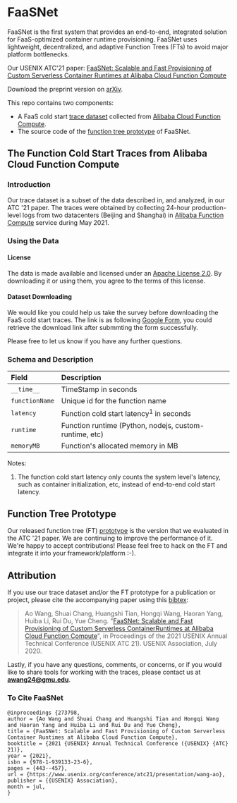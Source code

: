 # FaaSNet

FaaSNet is the first system that provides an end-to-end, integrated solution for FaaS-optimized container runtime provisioning. FaaSNet uses lightweight, decentralized, and adaptive Function Trees (FTs) to avoid major platform bottlenecks. 

Our USENIX ATC'21 paper: [FaaSNet: Scalable and Fast Provisioning of Custom Serverless Container Runtimes at Alibaba Cloud Function Compute](https://www.usenix.org/conference/atc21/presentation/wang-ao)

Download the preprint version on [arXiv](https://arxiv.org/abs/2105.11229). 

This repo contains two components:

- A FaaS cold start [trace dataset](#dataset-downloading) collected from [Alibaba Cloud Function Compute](https://www.alibabacloud.com/product/function-compute).
- The source code of the [function tree prototype](#function-tree-prototype) of FaaSNet.


## The Function Cold Start Traces from Alibaba Cloud Function Compute

### Introduction

Our trace dataset is a subset of the data described in, and analyzed, in our ATC '21 paper. The traces were obtained by collecting 24-hour production-level logs from two datacenters (Beijing and Shanghai) in [Alibaba Function Compute](https://www.alibabacloud.com/product/function-compute) service during May 2021.

### Using the Data

#### License

The data is made available and licensed under an [Apache License 2.0](https://github.com/mason-leap-lab/FaaSNet/blob/main/LICENSE). By downloading it or using them, you agree to the terms of this license.



#### Dataset Downloading

We would like you could help us take the survey before downloading the FaaS cold start traces. The link is as following [Google Form](https://forms.gle/pMucV9LsZXGymrr59), you could retrieve the download link after submmting the form successfully. 

Please free to let us know if you have any further questions.

### Schema and Description

Field | Description
 :--- | :---
`__time__` | TimeStamp in seconds
`functionName` | Unique id for the function name
`latency` | Function cold start latency<sup>1</sup> in seconds
`runtime` | Function runtime (Python, nodejs, custom-runtime, etc)
`memoryMB` | Function's allocated memory in MB 

Notes:

1. The function cold start latency only counts the system level's latency, such as container initialization, etc, instead
   of end-to-end cold start latency.


## Function Tree Prototype

Our released function tree (FT) [prototype](https://github.com/mason-leap-lab/FaaSNet/tree/main/functionTree) is the version that we evaluated in the ATC '21 paper. We are continuing to improve the performance of it. We're happy to accept contributions! Please feel free to hack on the FT and integrate it into your framework/platform :-).


## Attribution

If you use our trace dataset and/or the FT prototype for a publication or project, please cite the accompanying paper using this [bibtex](#to-cite-faasnet):
> Ao Wang, Shuai Chang, Huangshi Tian, Hongqi Wang, Haoran Yang, Huiba Li, Rui Du, Yue Cheng. "[FaaSNet: Scalable and Fast Provisioning of Custom Serverless ContainerRuntimes at Alibaba Cloud Function Compute](https://www.usenix.org/conference/atc21/presentation/wang-ao)", in Proceedings of the 2021 USENIX Annual Technical Conference (USENIX ATC 21). USENIX Association, July 2020.

Lastly, if you have any questions, comments, or concerns, or if you would like to share tools for working with the traces, please contact us at [**awang24@gmu.edu**](mailto:awang24@gmu.edu).


### To Cite FaaSNet

```
@inproceedings {273798,
author = {Ao Wang and Shuai Chang and Huangshi Tian and Hongqi Wang and Haoran Yang and Huiba Li and Rui Du and Yue Cheng},
title = {FaaSNet: Scalable and Fast Provisioning of Custom Serverless Container Runtimes at Alibaba Cloud Function Compute},
booktitle = {2021 {USENIX} Annual Technical Conference ({USENIX} {ATC} 21)},
year = {2021},
isbn = {978-1-939133-23-6},
pages = {443--457},
url = {https://www.usenix.org/conference/atc21/presentation/wang-ao},
publisher = {{USENIX} Association},
month = jul,
}
```
